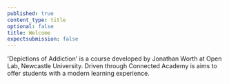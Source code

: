 ```yaml
---
published: true
content_type: title
optional: false
title: Welcome
expectsubmission: false
---
```


'Depictions of Addiction' is a course developed by Jonathan Worth at Open Lab, Newcastle University. Driven through Connected Academy is aims to offer students with a modern learning experience.